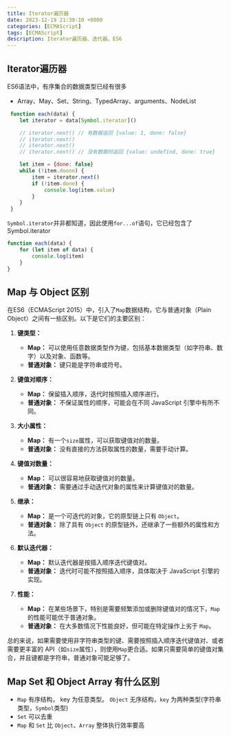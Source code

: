 ```yaml
---
title: Iterator遍历器
date: 2023-12-19 21:39:10 +0800
categories: [ECMAScript]
tags: [ECMAScript]
description: Iterator遍历器、迭代器、ES6
---
```


## Iterator遍历器

ES6语法中，有序集合的数据类型已经有很多
- Array、May、Set、String、TypedArray、arguments、NodeList

```js
 function each(data) {
    let iterator = data[Symbol.iterator]()

    // iterator.next() // 有数据返回 {value: 1, done: false}
    // iterator.next()
    // iterator.next()
    // iterator.next() // 没有数据时返回 {value: undefind, done: true}

    let item = {done: false}
    while (!item.doone) {
        item = iterator.next()
        if (!item.done) {
            console.log(item.value)
        }
    }
 }

```


`Symbol.iterator`并非都知道，因此使用`for...of`语句，它已经包含了Symbol.iterator

```js
function each(data) {
    for (let item of data) {
        console.log(item)
    }
}
```



## Map 与 Object 区别
在ES6（ECMAScript 2015）中，引入了`Map`数据结构，它与普通对象（Plain Object）之间有一些区别。以下是它们的主要区别：

1. **键类型：**
   - **Map：** 可以使用任意数据类型作为键，包括基本数据类型（如字符串、数字）以及对象、函数等。
   - **普通对象：** 键只能是字符串或符号。

2. **键值对顺序：**
   - **Map：** 保留插入顺序，迭代时按照插入顺序进行。
   - **普通对象：** 不保证属性的顺序，可能会在不同 JavaScript 引擎中有所不同。

3. **大小属性：**
   - **Map：** 有一个`size`属性，可以获取键值对的数量。
   - **普通对象：** 没有直接的方法获取属性的数量，需要手动计算。

4. **键值对数量：**
   - **Map：** 可以很容易地获取键值对的数量。
   - **普通对象：** 需要通过手动迭代对象的属性来计算键值对的数量。

5. **继承：**
   - **Map：** 是一个可迭代的对象，它的原型链上只有 `Object`。
   - **普通对象：** 除了具有 `Object` 的原型链外，还继承了一些额外的属性和方法。

6. **默认迭代器：**
   - **Map：** 默认迭代器是按插入顺序迭代键值对。
   - **普通对象：** 迭代时可能不按照插入顺序，具体取决于 JavaScript 引擎的实现。

7. **性能：**
   - **Map：** 在某些场景下，特别是需要频繁添加或删除键值对的情况下，`Map` 的性能可能优于普通对象。
   - **普通对象：** 在大多数情况下性能良好，但可能在特定操作上劣于 `Map`。

总的来说，如果需要使用非字符串类型的键、需要按照插入顺序迭代键值对、或者需要更丰富的 API（如`size`属性），则使用`Map`更合适。如果只需要简单的键值对集合，并且键都是字符串，普通对象可能足够了。

## Map Set 和 Object Array 有什么区别
- `Map` 有序结构， key 为任意类型。 `Object` 无序结构，`key` 为两种类型(字符串类型，`Symbol`类型)
- `Set` 可以去重
- `Map` 和 `Set` 比 `Object`、`Array` 整体执行效率要高